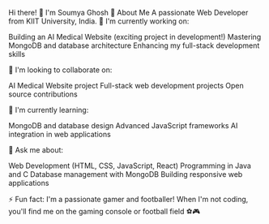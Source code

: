 Hi there! 👋 I'm Soumya Ghosh
🎯 About Me
A passionate Web Developer from KIIT University, India.
🔭 I'm currently working on:

Building an AI Medical Website (exciting project in development!)
Mastering MongoDB and database architecture
Enhancing my full-stack development skills

👯 I'm looking to collaborate on:

AI Medical Website project
Full-stack web development projects
Open source contributions

🌱 I'm currently learning:

MongoDB and database design
Advanced JavaScript frameworks
AI integration in web applications

💬 Ask me about:

Web Development (HTML, CSS, JavaScript, React)
Programming in Java and C
Database management with MongoDB
Building responsive web applications

⚡ Fun fact:
I'm a passionate gamer and footballer! When I'm not coding, you'll find me on the gaming console or football field ⚽🎮
